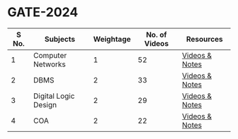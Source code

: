# GATE-2024

<table>
  <thead>
    <tr>
      <th>S No.</th>
      <th>Subjects</th>
      <th>Weightage</th>
      <th>No. of Videos</th>
      <th>Resources</th>
    </tr>
  </thead>
  <tbody>
    <tr>
      <td>1</td>
      <td>Computer Networks</td>
      <td>1</td>
      <td>52</td>
      <td><a href="https://drive.google.com/drive/folders/1TczwPxWoiywI_VC-TbxHsVejz4nmOIoz?usp=drive_link">Videos & Notes</a></td>
    </tr>
    <tr>
      <td>2</td>
      <td>DBMS</td>
      <td>2</td>
      <td>33</td>
      <td><a href="https://drive.google.com/drive/folders/1TczwPxWoiywI_VC-TbxHsVejz4nmOIoz?usp=drive_link">Videos & Notes</a></td>
    </tr>
    <tr>
      <td>3</td>
      <td>Digital Logic Design</td>
      <td>2</td>
      <td>29</td>
      <td><a href="https://drive.google.com/drive/folders/1TczwPxWoiywI_VC-TbxHsVejz4nmOIoz?usp=drive_link">Videos & Notes</a></td>
    </tr>
    <tr>
      <td>4</td>
      <td>COA</td>
      <td>2</td>
      <td>22</td>
      <td><a href="https://drive.google.com/drive/folders/1TczwPxWoiywI_VC-TbxHsVejz4nmOIoz?usp=drive_link">Videos & Notes</a></td>
    </tr>
  </tbody>
</table>
